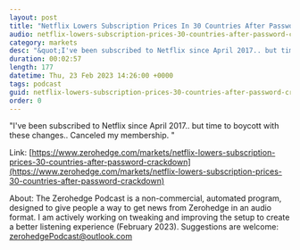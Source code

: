 ```yaml
---
layout: post
title: "Netflix Lowers Subscription Prices In 30 Countries After Password Crackdown"
audio: netflix-lowers-subscription-prices-30-countries-after-password-crackdown-0
category: markets
desc: "&quot;I've been subscribed to Netflix since April 2017.. but time to boycott with these changes.. Canceled my membership. &quot;"
duration: 00:02:57
length: 177
datetime: Thu, 23 Feb 2023 14:26:00 +0000
tags: podcast
guid: netflix-lowers-subscription-prices-30-countries-after-password-crackdown-0
order: 0
---
```

&quot;I've been subscribed to Netflix since April 2017.. but time to boycott with these changes.. Canceled my membership. &quot;

Link: [https://www.zerohedge.com/markets/netflix-lowers-subscription-prices-30-countries-after-password-crackdown](https://www.zerohedge.com/markets/netflix-lowers-subscription-prices-30-countries-after-password-crackdown)

About: The Zerohedge Podcast is a non-commercial, automated program, designed to give people a way to get news from Zerohedge in an audio format.  I am actively working on tweaking and improving the setup to create a better listening experience (February 2023).  Suggestions are welcome: [zerohedgePodcast@outlook.com](mailto:zerohedgePodcast@outlook.com)